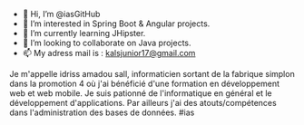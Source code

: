 - 👋 Hi, I’m @iasGitHub
- 👀 I’m interested in Spring Boot & Angular projects.
- 🌱 I’m currently learning JHipster.
- 💞️ I’m looking to collaborate on Java projects.
- 📫 My adress mail is : kalsjunior17@gmail.com

<!---
iasGitHub/iasGitHub is a ✨ special ✨ repository because its `README.md` (this file) appears on your GitHub profile.
You can click the Preview link to take a look at your changes.
--->
Je m'appelle idriss amadou sall, informaticien sortant de la fabrique simplon dans la promotion 4 où j'ai bénéficié d'une formation en développement web et web mobile.
Je suis pationné de l'informatique en général et le développement d'applications. Par ailleurs j'ai des atouts/compétences dans l'administration des bases de données.
#ias
